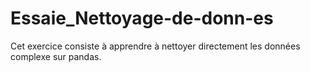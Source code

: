 # Essaie_Nettoyage-de-donn-es
Cet exercice consiste à apprendre à nettoyer directement les données complexe  sur pandas.
